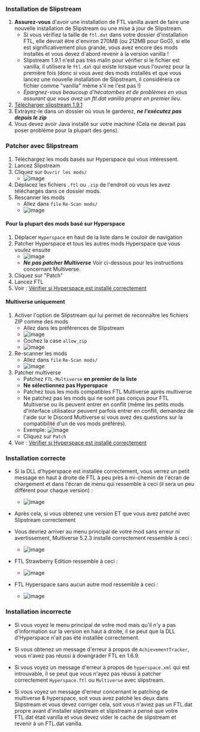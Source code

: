 ### Installation de Slipstream

1. **Assurez-vous** d'avoir une installation de FTL vanilla avant de faire une nouvelle installation de Slipstream ou une mise à jour de Slipstream.
   - Si vous vérifiez la taille de `ftl.dat` dans votre dossier d'installation FTL, elle devrait être d'environ 270MB (ou 212MB pour GoG), si elle est significativement plus grande, vous avez encore des mods installés et vous devez d'abord revenir à la version vanilla !
   - Slipstream 1.9.1 n'est pas très malin pour vérifier si le fichier est vanilla, il utilisera le `ftl.dat` qui existe lorsque vous l'ouvrez pour la première fois (donc si vous avez des mods installés et que vous lancez une nouvelle installation de Slipstream, il considérera ce fichier comme "vanilla" même s'il ne l'est pas !)
   - *Épargnez-vous beaucoup d'hécatombes et de problèmes en vous assurant que vous avez un ftl.dat vanilla propre en premier lieu*.
2. [Télécharger slipstream 1.9.1](https://subsetgames.com/forum/viewtopic.php?f=12&t=17102)
3. Extrayez-le dans un dossier où vous le garderez, ***ne l'exécutez pas depuis le zip***
4. Vous devez avoir Java installé sur votre machine (Cela ne devrait pas poser problème pour la plupart des gens).

### Patcher avec Slipstream

1. Téléchargez les mods basés sur Hyperspace qui vous intéressent.
2. Lancez Slipstream
3. Cliquez sur `Ouvrir les mods/`
   - ![image](https://user-images.githubusercontent.com/1423894/173680447-24bdb0df-0a50-44a9-ad79-1f9a6a38f61d.png)
4. Déplacez les fichiers `.ftl` ou `.zip` de l'endroit où vous les avez téléchargés dans ce dossier mods.
5. Rescanner les mods
   - Allez dans `file` `Re-Scan mods/`
   - ![image](https://user-images.githubusercontent.com/1423894/173680307-c9d1da5f-9a7e-43af-a933-d53431da27ad.png)


#### Pour la plupart des mods basé sur Hyperspace
1. Déplacer `Hyperspace` en haut de la liste dans le couloir de navigation
2. Patcher Hyperspace et tous les autres mods Hyperspace que vous voulez ensuite
   - ![image](https://user-images.githubusercontent.com/1423894/173682067-297f466c-bfad-4493-904c-0c27c836657b.png)
   - ***Ne pas patcher Multiverse*** Voir ci-dessous pour les instructions concernant Multiverse.
3. Cliquez sur "Patch"
4. Lancez FTL
5. Voir : [Vérifier si Hyperspace est installé correctement](#installed-correctly)

#### Multiverse uniquement
1. Activer l'option de Slipstream qui lui permet de reconnaître les fichiers ZIP comme des mods
   - Allez dans les préférences de Slipstream
   - ![image](https://user-images.githubusercontent.com/1423894/173679563-2f5dbe3d-dabf-4278-b8c0-f26351426021.png)
   - Cochez la case `allow_zip`
   - ![image](https://user-images.githubusercontent.com/1423894/173679698-b2f5d369-182e-41a1-939c-39c40b6a0bd5.png)
2. Re-scanner les mods
   - Allez dans `file` `Re-Scan mods/`
   - ![image](https://user-images.githubusercontent.com/1423894/173680307-c9d1da5f-9a7e-43af-a933-d53431da27ad.png)
3. Patcher multiverse
   - Patchez `FTL-Multiverse` **en premier de la liste**
   - **Ne sélectionnez pas Hyperspace**
   - Patchez tous les mods compatibles FTL Multiverse après multiverse
   - Ne patchez pas les mods qui ne sont pas conçus pour FTL Multiverse ou ils peuvent entrer en conflit (même les petits mods d'interface utilisateur peuvent parfois entrer en conflit, demandez de l'aide sur le Discord Multiverse si vous avez des questions sur la compatibilité d'un de vos mods préférés).
   - Exemple: ![image](https://user-images.githubusercontent.com/1423894/173681032-76e9b056-ede6-42f5-ad5a-ffa0fece384a.png)
   - Cliquez sur `Patch`
4. Voir : [Vérifier si Hyperspace est installé correctement](#installed-correctly)

### Installation correcte

- Si la DLL d'hyperspace est installée correctement, vous verrez un petit message en haut à droite de FTL à peu près à mi-chemin de l'écran de chargement et dans l'écran de menu qui ressemble à ceci (il sera un peu différent pour chaque version) :
   - ![image](https://user-images.githubusercontent.com/1423894/173682629-6aa843d8-bb36-4a3b-afad-bd6b23463a8a.png)

- Après cela, si vous obtenez une version ET que vous avez patché avec Slipstream correctement

- Vous devriez arriver au menu principal de votre mod sans erreur ni avertissement, Multiverse 5.2.3 installé correctement ressemble à ceci :
   - ![image](https://user-images.githubusercontent.com/1423894/173683306-2b92a3e2-d0d2-4bff-ac19-33ff6ef0a749.png)

- FTL Strawberry Edition ressemble à ceci :
   - ![image](https://user-images.githubusercontent.com/1423894/173683567-598bc5fe-a7f8-4bad-8dd1-2b6ff161d695.png)

- FTL Hyperspace sans aucun autre mod ressemble à ceci :
   - ![image](https://user-images.githubusercontent.com/1423894/173684224-64a24d41-e5ae-4c52-b45f-82fafb42abea.png)



### Installation incorrecte

- Si vous voyez le menu principal de votre mod mais qu'il n'y a pas d'information sur la version en haut à droite, il se peut que la DLL d'Hyperspace n'ait pas été installée correctement.

- Si vous obtenez un message d'erreur à propos de `AchievementTracker`, vous n'avez pas réussi à downgrader FTL en 1.6.9.

- Si vous voyez un message d'erreur à propos de `hyperspace.xml` qui est introuvable, il se peut que vous n'ayez pas réussi à patcher correctement `Hyperspace.ftl` ou `Multiverse` avec slipstream.

- Si vous voyez un message d'erreur concernant le patching de multiverse & hyperspace, soit vous avez patché les deux dans Slipstream et vous devez corriger cela, soit vous n'aviez pas un FTL.dat propre avant d'installer slipstream et slipstream a pensé que votre FTL.dat était vanilla et vous devez vider le cache de slipstream et revenir à un FTL.dat vanilla.
